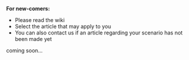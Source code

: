 **For new-comers:**

* Please read the wiki
* Select the article that may apply to you
* You can also contact us if an article regarding your scenario has not been made yet

coming soon...
